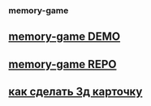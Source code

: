 ### memory-game

## [memory-game DEMO](https://maximmorenko.github.io/memory-game)

## [memory-game REPO](https://github.com/maximmorenko/memory-game)

## [как сделать 3д карточку](https://www.youtube.com/watch?v=Kdal-3AfeRc)

